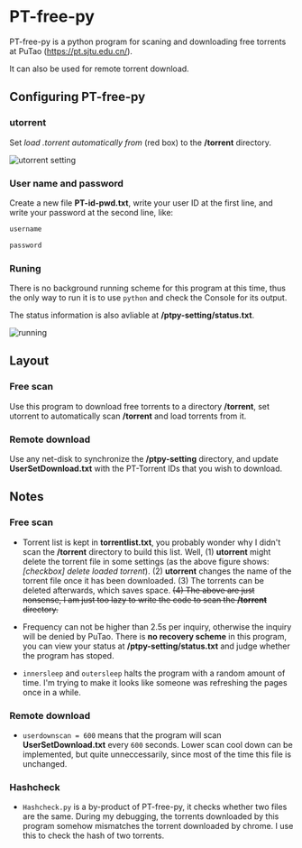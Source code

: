 # PT-free-py
PT-free-py is a python program for scaning and downloading free torrents at PuTao (https://pt.sjtu.edu.cn/).

It can also be used for remote torrent download.

## Configuring PT-free-py
### **utorrent**
Set *load .torrent automatically from* (red box) to the **/torrent** directory.

![utorrent setting](https://raw.githubusercontent.com/venero/PT-free-py/master/mdpic/1.PNG)
### User name and password
Create a new file **PT-id-pwd.txt**, write your user ID at the first line, and write your password at the second line, like:
```c
username

password
```

### Runing
There is no background running scheme for this program at this time, thus the only way to run it is to use `python` and check the Console for its output.

The status information is also avliable at **/ptpy-setting/status.txt**.

![running](https://raw.githubusercontent.com/venero/PT-free-py/master/mdpic/2.PNG)
## Layout
### Free scan
Use this program to download free torrents to a directory **/torrent**, set utorrent to automatically scan **/torrent** and load torrents from it.
### Remote download
Use any net-disk to synchronize the **/ptpy-setting** directory, and update **UserSetDownload.txt** with the PT-Torrent IDs that you wish to download.

## Notes
### Free scan
- Torrent list is kept in **torrentlist.txt**, you probably wonder why I didn't scan the **/torrent** directory to build this list.
Well, (1) **utorrent** might delete the torrent file in some settings (as the above figure shows: *[checkbox] delete loaded torrent*).
(2) **utorrent** changes the name of the torrent file once it has been downloaded.
(3) The torrents can be deleted afterwards, which saves space.
~~(4) The above are just nonsense, I am just too lazy to write the code to scan the **/torrent** directory.~~

- Frequency can not be higher than 2.5s per inquiry, otherwise the inquiry will be denied by PuTao.
There is **no recovery scheme** in this program, you can view your status at **/ptpy-setting/status.txt** and judge whether the program has stoped.

- `innersleep` and `outersleep` halts the program with a random amount of time.
I'm trying to make it looks like someone was refreshing the pages once in a while.

### Remote download
- `userdownscan = 600` means that the program will scan **UserSetDownload.txt** every `600` seconds.
Lower scan cool down can be implemented, but quite unneccessarily, since most of the time this file is unchanged.

### Hashcheck
- `Hashcheck.py` is a by-product of PT-free-py, it checks whether two files are the same.
During my debugging, the torrents downloaded by this program somehow mismatches the torrent downloaded by chrome.
I use this to check the hash of two torrents.
